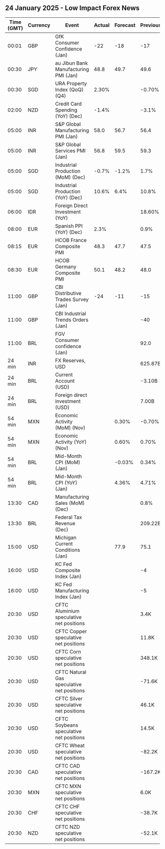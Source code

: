 ## 24 January 2025 - Low Impact Forex News

| Time (GMT) | Currency | Event | Actual | Forecast | Previous |
|------|----------|-------|--------|----------|----------|
| 00:01 | GBP | GfK Consumer Confidence (Jan) | -22 | -18 | -17 |
| 00:30 | JPY | au Jibun Bank Manufacturing PMI (Jan) | 48.8 | 49.7 | 49.6 |
| 00:30 | SGD | URA Property Index (QoQ) (Q4) | 2.30% |  | -0.70% |
| 02:00 | NZD | Credit Card Spending (YoY) (Dec) | -1.4% |  | -3.1% |
| 05:00 | INR | S&P Global Manufacturing PMI (Jan) | 58.0 | 56.7 | 56.4 |
| 05:00 | INR | S&P Global Services PMI (Jan) | 56.8 | 59.5 | 59.3 |
| 05:00 | SGD | Industrial Production (MoM) (Dec) | -0.7% | -1.2% | 1.7% |
| 05:00 | SGD | Industrial Production (YoY) (Dec) | 10.6% | 6.4% | 10.8% |
| 06:00 | IDR | Foreign Direct Investment (YoY) |  |  | 18.60% |
| 08:00 | EUR | Spanish PPI (YoY) (Dec) | 2.3% |  | 0.9% |
| 08:15 | EUR | HCOB France Composite PMI | 48.3 | 47.7 | 47.5 |
| 08:30 | EUR | HCOB Germany Composite PMI | 50.1 | 48.2 | 48.0 |
| 11:00 | GBP | CBI Distributive Trades Survey (Jan) | -24 | -11 | -15 |
| 11:00 | GBP | CBI Industrial Trends Orders (Jan) |  |  | -40 |
| 11:00 | BRL | FGV Consumer confidence (Jan) |  |  | 92.0 |
| 24 min | INR | FX Reserves, USD |  |  | 625.87B |
| 24 min | BRL | Current Account (USD) |  |  | -3.10B |
| 24 min | BRL | Foreign direct investment (USD) |  |  | 7.00B |
| 54 min | MXN | Economic Activity (MoM) (Nov) |  | 0.30% | -0.70% |
| 54 min | MXN | Economic Activity (YoY) (Nov) |  | 0.60% | 0.70% |
| 54 min | BRL | Mid-Month CPI (MoM) (Jan) |  | -0.03% | 0.34% |
| 54 min | BRL | Mid-Month CPI (YoY) (Jan) |  | 4.36% | 4.71% |
| 13:30 | CAD | Manufacturing Sales (MoM) (Dec) |  |  | 0.8% |
| 13:30 | BRL | Federal Tax Revenue (Dec) |  |  | 209.22B |
| 15:00 | USD | Michigan Current Conditions (Jan) |  | 77.9 | 75.1 |
| 16:00 | USD | KC Fed Composite Index (Jan) |  |  | -4 |
| 16:00 | USD | KC Fed Manufacturing Index (Jan) |  |  | -5 |
| 20:30 | USD | CFTC Aluminium speculative net positions |  |  | 3.4K |
| 20:30 | USD | CFTC Copper speculative net positions |  |  | 11.8K |
| 20:30 | USD | CFTC Corn speculative net positions |  |  | 348.1K |
| 20:30 | USD | CFTC Natural Gas speculative net positions |  |  | -71.6K |
| 20:30 | USD | CFTC Silver speculative net positions |  |  | 46.1K |
| 20:30 | USD | CFTC Soybeans speculative net positions |  |  | 14.5K |
| 20:30 | USD | CFTC Wheat speculative net positions |  |  | -82.2K |
| 20:30 | CAD | CFTC CAD speculative net positions |  |  | -167.2K |
| 20:30 | MXN | CFTC MXN speculative net positions |  |  | 6.0K |
| 20:30 | CHF | CFTC CHF speculative net positions |  |  | -38.7K |
| 20:30 | NZD | CFTC NZD speculative net positions |  |  | -52.1K |
